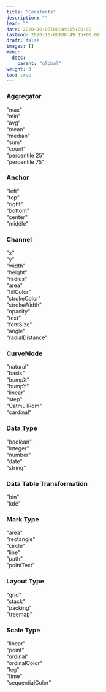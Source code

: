 ```yaml
---
title: "Constants"
description: ""
lead: ""
date: 2020-10-06T08:49:15+00:00
lastmod: 2020-10-06T08:49:15+00:00
draft: false
images: []
menu: 
  docs:
    parent: "global"
weight: 3
toc: true
---
```


### Aggregator
"max"<br>
"min"<br>
"avg"<br>
"mean"<br>
"median"<br>
"sum"<br>
"count"<br>
"percentile 25"<br>
"percentile 75"<br>

### Anchor
"left"<br>
"top"<br>
"right"<br>
"bottom"<br>
"center"<br>
"middle"<br>

### Channel
"x"<br>
"y"<br>
"width"<br>
"height"<br>
"radius"<br>
"area"<br>
"fillColor"<br>
"strokeColor"<br>
"strokeWidth"<br>
"opacity"<br>
"text"<br>
"fontSize"<br>
"angle"<br>
"radialDistance"<br>

### CurveMode
"natural"<br>
"basis"<br>
"bumpX"<br>
"bumpY"<br>
"linear"<br>
"step"<br>
"CatmullRom"<br>
"cardinal"<br>

### Data Type
"boolean"<br>
"integer"<br>
"number"<br>
"date"<br>
"string"<br>

### Data Table Transformation
"bin"<br>
"kde"<br>

### Mark Type
"area"<br>
"rectangle"<br>
"circle"<br>
"line"<br>
"path"<br>
"pointText"<br>

### Layout Type
"grid"<br>
"stack"<br>
"packing"<br>
"treemap"<br>

### Scale Type
"linear"<br>
"point"<br>
"ordinal"<br>
"ordinalColor"<br>
"log"<br>
"time"<br>
"sequentialColor"<br>